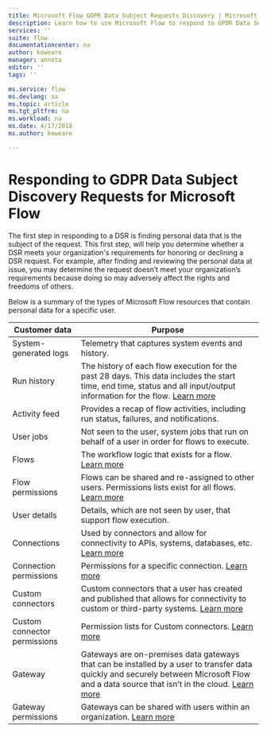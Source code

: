 ```yaml
---
title: Microsoft Flow GDPR Data Subject Requests Discovery | Microsoft Docs
description: Learn how to use Microsoft Flow to respond to GPDR Data Subject Discovery Requests.  
services: ''
suite: flow
documentationcenter: na
author: keweare
manager: anneta
editor: ''
tags: ''

ms.service: flow
ms.devlang: na
ms.topic: article
ms.tgt_pltfrm: na
ms.workload: na
ms.date: 4/17/2018
ms.author: keweare

---
```

# Responding to GDPR Data Subject Discovery Requests for Microsoft Flow

The first step in responding to a DSR is finding personal data that is the subject of the request. This first step, will help you determine whether a DSR meets your organization's requirements for honoring or declining a DSR request. For example, after finding and reviewing the personal data at issue, you may determine the request doesn’t meet your organization’s requirements because doing so may adversely affect the rights and freedoms of others. 

Below is a summary of the types of Microsoft Flow resources that contain personal data for a specific user. 

|**Customer data**|**Purpose**|
|-----|-----|
|System-generated logs|Telemetry that captures system events and history.|
|Run history|The history of each flow execution for the past 28 days. This data includes the start time, end time, status and all input/output information for the flow. [Learn more](https://flow.microsoft.com/en-us/blog/download-history-recurrence/)|
|Activity feed| Provides a recap of flow activities, including run status, failures, and notifications.|
|User jobs|Not seen to the user, system jobs that run on behalf of a user in order for flows to execute.|
|Flows|The workflow logic that exists for a flow. [Learn more](https://docs.microsoft.com/en-us/flow/get-started-logic-flow)|
|Flow permissions|Flows can be shared and re-assigned to other users. Permissions lists exist for all flows. [Learn more](https://docs.microsoft.com/en-us/flow/frequently-asked-questions#can-i-share-the-flows-i-create)|
|User details|Details, which are not seen by user, that support flow execution.|
|Connections|Used by connectors and allow for connectivity to APIs, systems, databases, etc. [Learn more](https://docs.microsoft.com/en-us/flow/add-manage-connections)|
|Connection permissions|Permissions for a specific connection. [Learn more](https://docs.microsoft.com/en-us/flow/add-manage-connections)|
|Custom connectors|Custom connectors that a user has created and published that allows for connectivity to custom or third-party systems. [Learn more](https://docs.microsoft.com/en-us/connectors/custom-connectors/)|
|Custom connector permissions|Permission lists for Custom connectors. [Learn more](https://docs.microsoft.com/en-us/connectors/custom-connectors/share)|
|Gateway|Gateways are on-premises data gateways that can be installed by a user to transfer data quickly and securely between Microsoft Flow and a data source that isn’t in the cloud. [Learn more](https://docs.microsoft.com/en-us/flow/gateway-manage)|
|Gateway permissions|Gateways can be shared with users within an organization. [Learn more](https://go.microsoft.com/fwlink/?linkid=872249)|


